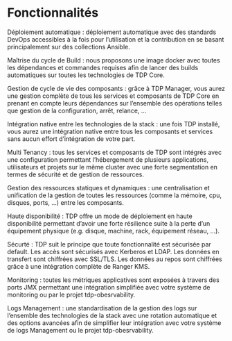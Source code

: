
# Fonctionnalités

Déploiement automatique : déploiement automatique avec des standards DevOps accessibles à la fois pour l’utilisation et la contribution en se basant principalement sur des collections Ansible.

Maîtrise du cycle de Build : nous proposons une image docker avec toutes les dépendances et commandes requises afin de lancer des builds automatiques sur toutes les technologies de TDP Core.

Gestion de cycle de vie des composants : grâce à TDP Manager, vous aurez une gestion complète de tous les services et composants de TDP Core en prenant en compte leurs dépendances sur l’ensemble des opérations telles que gestion de la configuration, arrêt, relance, ...

Intégration native entre les technologies de la stack : une fois TDP installé, vous aurez une intégration native entre tous les composants et services sans aucun effort d’intégration de votre part.

Multi Tenancy : tous les services et composants de TDP sont intégrés avec une configuration permettant l’hébergement de plusieurs applications, utilisateurs et projets sur le même cluster avec une forte segmentation en termes de sécurité et de gestion de ressources.

Gestion des ressources statiques et dynamiques : une centralisation et unification de la gestion de toutes les ressources (comme la mémoire, cpu, disques, ports, ...) entre les composants.

Haute disponibilité : TDP offre un mode de déploiement en haute disponibilité permettant d’avoir une forte résilience suite à la perte d’un équipement physique (e.g. disque, machine, rack, équipement réseau, ...).

Sécurté : TDP suit le principe que toute fonctionnalité est sécurisée par default. Les accès sont sécurisés avec Kerberos et LDAP. Les données en transfert sont chiffrées avec SSL/TLS. Les données au repos sont chiffrées grâce à une intégration complète de Ranger KMS.

Monitoring : toutes les métriques applicatives sont exposées à travers des ports JMX permettant une intégration simplifiée avec votre système de monitoring ou par le projet tdp-obesrvability.

Logs Management : une standardisation de la gestion des logs sur l’ensemble des technologies de la stack avec une rotation automatique et des options avancées afin de simplifier leur intégration avec votre système de logs Management ou le projet tdp-obesrvability. 

